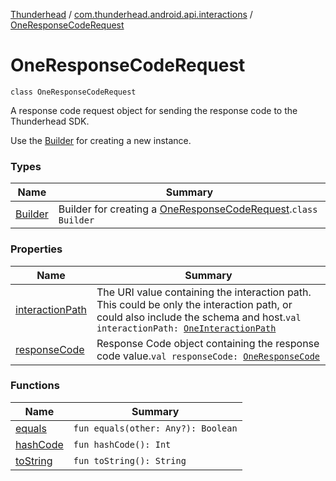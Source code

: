 [Thunderhead](../../index.md) / [com.thunderhead.android.api.interactions](../index.md) / [OneResponseCodeRequest](./index.md)

# OneResponseCodeRequest

`class OneResponseCodeRequest`

A response code request object for sending the response code to the Thunderhead SDK.

Use the [Builder](-builder/index.md) for creating a new instance.

### Types

| Name | Summary |
|---|---|
| [Builder](-builder/index.md) | Builder for creating a [OneResponseCodeRequest](./index.md).`class Builder` |

### Properties

| Name | Summary |
|---|---|
| [interactionPath](interaction-path.md) | The URI value containing the interaction path. This could be only the interaction path, or could also include the schema and host.`val interactionPath: `[`OneInteractionPath`](../-one-interaction-path/index.md) |
| [responseCode](response-code.md) | Response Code object containing the response code value.`val responseCode: `[`OneResponseCode`](../-one-response-code/index.md) |

### Functions

| Name | Summary |
|---|---|
| [equals](equals.md) | `fun equals(other: Any?): Boolean` |
| [hashCode](hash-code.md) | `fun hashCode(): Int` |
| [toString](to-string.md) | `fun toString(): String` |
